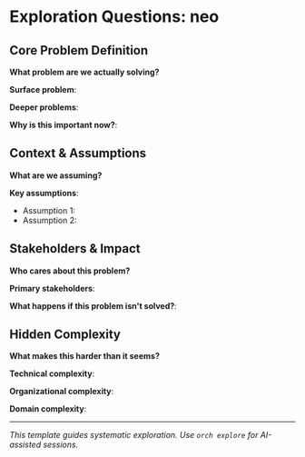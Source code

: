 # Exploration Questions: neo

## Core Problem Definition
**What problem are we actually solving?**

**Surface problem**: 

**Deeper problems**: 

**Why is this important now?**: 

## Context & Assumptions
**What are we assuming?**

**Key assumptions**: 
- Assumption 1:
- Assumption 2:

## Stakeholders & Impact
**Who cares about this problem?**

**Primary stakeholders**: 

**What happens if this problem isn't solved?**: 

## Hidden Complexity
**What makes this harder than it seems?**

**Technical complexity**: 

**Organizational complexity**: 

**Domain complexity**: 

---
*This template guides systematic exploration. Use `orch explore` for AI-assisted sessions.*
